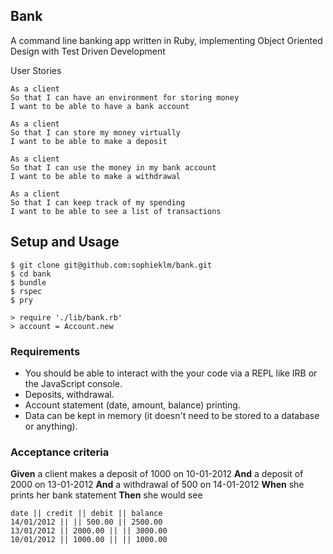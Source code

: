 ## Bank

A command line banking app written in Ruby, implementing Object Oriented Design with Test Driven Development

User Stories
```
As a client
So that I can have an environment for storing money
I want to be able to have a bank account

As a client
So that I can store my money virtually
I want to be able to make a deposit

As a client
So that I can use the money in my bank account
I want to be able to make a withdrawal

As a client
So that I can keep track of my spending
I want to be able to see a list of transactions

```

Setup and Usage
---
```
$ git clone git@github.com:sophieklm/bank.git
$ cd bank
$ bundle
$ rspec
$ pry

> require './lib/bank.rb'
> account = Account.new

```

### Requirements

* You should be able to interact with the your code via a REPL like IRB or the JavaScript console.
* Deposits, withdrawal.
* Account statement (date, amount, balance) printing.
* Data can be kept in memory (it doesn't need to be stored to a database or anything).

### Acceptance criteria

**Given** a client makes a deposit of 1000 on 10-01-2012
**And** a deposit of 2000 on 13-01-2012
**And** a withdrawal of 500 on 14-01-2012
**When** she prints her bank statement
**Then** she would see

```
date || credit || debit || balance
14/01/2012 || || 500.00 || 2500.00
13/01/2012 || 2000.00 || || 3000.00
10/01/2012 || 1000.00 || || 1000.00
```

